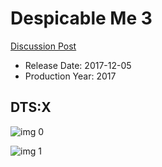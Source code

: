 # Despicable Me 3

[Discussion Post](https://www.avsforum.com/threads/bass-eq-for-filtered-movies.2995212/post-57618672)

* Release Date: 2017-12-05
* Production Year: 2017

## DTS:X

![img 0](https://i.imgur.com/9DYXrXH.jpg)

![img 1](https://i.imgur.com/5ckOjDK.jpg)

